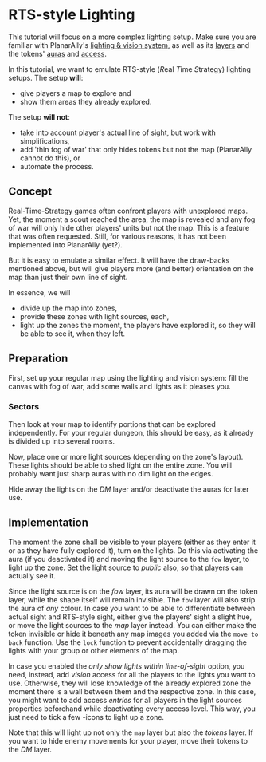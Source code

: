 # RTS-style Lighting

This tutorial will focus on a more complex lighting setup.
Make sure you are familiar with PlanarAlly's [lighting & vision system](/docs/dm/light-shadows/), as well as its [layers](/docs/dm/layers) and the tokens' [auras](/docs/player/shapes/#trackers--auras) and [access](/docs/player/shapes/#access).

In this tutorial, we want to emulate RTS-style (*R*eal *T*ime *S*trategy) lighting setups.
The setup **will**:
- give players a map to explore and
- show them areas they already explored.

The setup **will not**:
- take into account player's actual line of sight, but work with simplifications,
- add 'thin fog of war' that only hides tokens but not the map (PlanarAlly cannot do this), or
- automate the process.

## Concept

Real-Time-Strategy games often confront players with unexplored maps.
Yet, the moment a scout reached the area, the map is revealed and any fog of war will only hide other players' units but not the map.
This is a feature that was often requested.
Still, for various reasons, it has not been implemented into PlanarAlly (yet?).

But it is easy to emulate a similar effect.
It will have the draw-backs mentioned above, but will give players more (and better) orientation on the map than just their own line of sight.

In essence, we will
- divide up the map into zones,
- provide these zones with light sources, each,
- light up the zones the moment, the players have explored it, so they will be able to see it, when they left.

## Preparation

First, set up your regular map using the lighting and vision system: fill the canvas with fog of war, add some walls and lights as it pleases you.

### Sectors

Then look at your map to identify portions that can be explored independently.
For your regular dungeon, this should be easy, as it already is divided up into several rooms.

Now, place one or more light sources (depending on the zone's layout).
These lights should be able to shed light on the entire zone.
You will probably want just sharp auras with no dim light on the edges.

Hide away the lights on the *DM* layer and/or deactivate the auras for later use.

## Implementation

The moment the zone shall be visible to your players (either as they enter it or as they have fully explored it), turn on the lights.
Do this via activating the aura (if you deactivated it) and moving the light source to the `fow` layer, to light up the zone.
Set the light source to *public* also, so that players can actually see it.

Since the light source is on the *fow* layer, its aura will be drawn on the token layer, while the shape itself will remain invisible.
The `fow` layer will also strip the aura of *any* colour.
In case you want to be able to differentiate between actual sight and RTS-style sight, either give the players' sight a slight hue, or move the light sources to the *map* layer instead.
You can either make the token invisible or hide it beneath any map images you added via the `move to back` function.
Use the `lock` function to prevent accidentally dragging the lights with your group or other elements of the map.

In case you enabled the *only show lights within line-of-sight* option, you need, instead, add *vision* access for all the players to the lights you want to use.
Otherwise, they will lose knowledge of the already explored zone the moment there is a wall between them and the respective zone.
In this case, you might want to add access *entries* for all players in the light sources properties beforehand while deactivating every access level.
This way, you just need to tick a few <font-awesome icon="lightbulb"/>-icons to light up a zone.

Note that this will light up not only the `map` layer but also the *tokens* layer.
If you want to hide enemy movements for your player, move their tokens to the *DM* layer.
